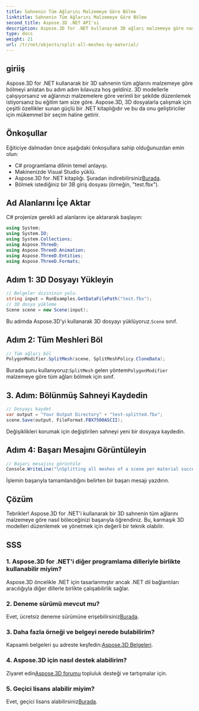 ```yaml
---
title: Sahnenin Tüm Ağlarını Malzemeye Göre Bölme
linktitle: Sahnenin Tüm Ağlarını Malzemeye Göre Bölme
second_title: Aspose.3D .NET API'si
description: Aspose.3D for .NET kullanarak 3D ağları malzemeye göre nasıl böleceğinizi öğrenin. 3D modellerin verimli organizasyonu ve yönetimi için adım adım kılavuzumuzu izleyin.
type: docs
weight: 21
url: /tr/net/objects/split-all-meshes-by-material/
---
```

## giriiş
Aspose.3D for .NET kullanarak bir 3D sahnenin tüm ağlarını malzemeye göre bölmeyi anlatan bu adım adım kılavuza hoş geldiniz. 3D modellerle çalışıyorsanız ve ağlarınızı malzemelere göre verimli bir şekilde düzenlemek istiyorsanız bu eğitim tam size göre. Aspose.3D, 3D dosyalarla çalışmak için çeşitli özellikler sunan güçlü bir .NET kitaplığıdır ve bu da onu geliştiriciler için mükemmel bir seçim haline getirir.
## Önkoşullar
Eğiticiye dalmadan önce aşağıdaki önkoşullara sahip olduğunuzdan emin olun:
- C# programlama dilinin temel anlayışı.
- Makinenizde Visual Studio yüklü.
-  Aspose.3D for .NET kitaplığı. Şuradan indirebilirsiniz[Burada](https://releases.aspose.com/3d/net/).
- Bölmek istediğiniz bir 3B giriş dosyası (örneğin, "test.fbx").
## Ad Alanlarını İçe Aktar
C# projenize gerekli ad alanlarını içe aktararak başlayın:
```csharp
using System;
using System.IO;
using System.Collections;
using Aspose.ThreeD;
using Aspose.ThreeD.Animation;
using Aspose.ThreeD.Entities;
using Aspose.ThreeD.Formats;
```
## Adım 1: 3D Dosyayı Yükleyin
```csharp
// Belgeler dizininin yolu.
string input = RunExamples.GetDataFilePath("test.fbx");
// 3D dosya yükleme
Scene scene = new Scene(input);
```
 Bu adımda Aspose.3D'yi kullanarak 3D dosyayı yüklüyoruz.`Scene` sınıf.
## Adım 2: Tüm Meshleri Böl
```csharp
// Tüm ağları böl
PolygonModifier.SplitMesh(scene, SplitMeshPolicy.CloneData);
```
 Burada şunu kullanıyoruz:`SplitMesh` gelen yöntem`PolygonModifier` malzemeye göre tüm ağları bölmek için sınıf.
## 3. Adım: Bölünmüş Sahneyi Kaydedin
```csharp
// Dosyayı kaydet
var output = "Your Output Directory" + "test-splitted.fbx";
scene.Save(output, FileFormat.FBX7500ASCII);
```
Değişiklikleri korumak için değiştirilen sahneyi yeni bir dosyaya kaydedin.
## Adım 4: Başarı Mesajını Görüntüleyin
```csharp
// Başarı mesajını görüntüle
Console.WriteLine("\nSplitting all meshes of a scene per material successfully.\nFile saved at " + output);
```
İşlemin başarıyla tamamlandığını belirten bir başarı mesajı yazdırın.
## Çözüm
Tebrikler! Aspose.3D for .NET'i kullanarak bir 3D sahnenin tüm ağlarını malzemeye göre nasıl böleceğinizi başarıyla öğrendiniz. Bu, karmaşık 3D modelleri düzenlemek ve yönetmek için değerli bir teknik olabilir.
## SSS
### 1. Aspose.3D for .NET'i diğer programlama dilleriyle birlikte kullanabilir miyim?
Aspose.3D öncelikle .NET için tasarlanmıştır ancak .NET dil bağlantıları aracılığıyla diğer dillerle birlikte çalışabilirlik sağlar.
### 2. Deneme sürümü mevcut mu?
 Evet, ücretsiz deneme sürümüne erişebilirsiniz[Burada](https://releases.aspose.com/).
### 3. Daha fazla örneği ve belgeyi nerede bulabilirim?
 Kapsamlı belgeleri şu adreste keşfedin:[Aspose.3D Belgeleri](https://reference.aspose.com/3d/net/).
### 4. Aspose.3D için nasıl destek alabilirim?
 Ziyaret edin[Aspose.3D forumu](https://forum.aspose.com/c/3d/18) topluluk desteği ve tartışmalar için.
### 5. Geçici lisans alabilir miyim?
 Evet, geçici lisans alabilirsiniz[Burada](https://purchase.aspose.com/temporary-license/).